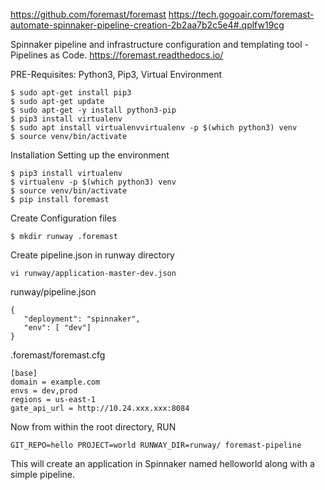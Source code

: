 https://github.com/foremast/foremast
https://tech.gogoair.com/foremast-automate-spinnaker-pipeline-creation-2b2aa7b2c5e4#.qplfw19cg

Spinnaker pipeline and infrastructure configuration and templating tool - Pipelines as Code. https://foremast.readthedocs.io/

PRE-Requisites: Python3, Pip3, Virtual Environment
```
$ sudo apt-get install pip3
$ sudo apt-get update
$ sudo apt-get -y install python3-pip
$ pip3 install virtualenv
$ sudo apt install virtualenvvirtualenv -p $(which python3) venv
$ source venv/bin/activate
```
Installation
Setting up the environment


````
$ pip3 install virtualenv
$ virtualenv -p $(which python3) venv
$ source venv/bin/activate
$ pip install foremast
````


Create Configuration files

````
$ mkdir runway .foremast
````
Create pipeline.json in runway directory
````
vi runway/application-master-dev.json
````

runway/pipeline.json
````
{
   "deployment": "spinnaker",
   "env": [ "dev"]
}
````

.foremast/foremast.cfg

````
[base]
domain = example.com
envs = dev,prod
regions = us-east-1
gate_api_url = http://10.24.xxx.xxx:8084

````

Now from within the root directory, RUN

````
GIT_REPO=hello PROJECT=world RUNWAY_DIR=runway/ foremast-pipeline
````
 

This will create an application in Spinnaker named helloworld along with a simple pipeline.